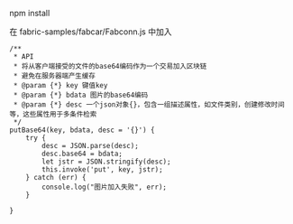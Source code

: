 npm install


在 fabric-samples/fabcar/Fabconn.js 中加入


    /**
     * API
     * 将从客户端接受的文件的base64编码作为一个交易加入区块链
     * 避免在服务器端产生缓存
     * @param {*} key 键值key
     * @param {*} bdata 图片的base64编码
     * @param {*} desc 一个json对象{}，包含一组描述属性，如文件类别，创建修改时间等，这些属性用于多条件检索
     */
    putBase64(key, bdata, desc = '{}') {
        try {
            desc = JSON.parse(desc);
            desc.base64 = bdata;
            let jstr = JSON.stringify(desc);
            this.invoke('put', key, jstr);
        } catch (err) {
            console.log("图片加入失败", err);
        }

    }
    


    
